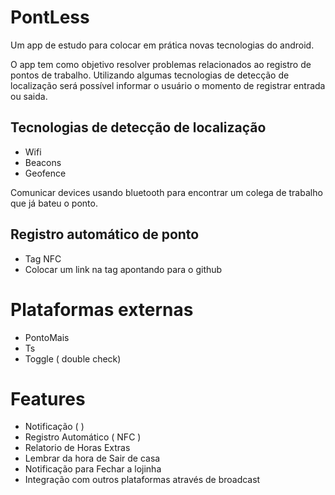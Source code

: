 # PontLess
Um app de estudo para colocar em prática novas tecnologias do android.

O app tem como objetivo resolver problemas relacionados ao registro de pontos de trabalho.
Utilizando algumas tecnologias de detecção de localização será possível informar o usuário o momento de registrar entrada ou saida. 

## Tecnologias de detecção de localização
* Wifi
* Beacons
* Geofence

Comunicar devices usando bluetooth para encontrar um colega de trabalho que já bateu o ponto.

## Registro automático de ponto
* Tag NFC
* Colocar um link na tag apontando para o github

# Plataformas externas
* PontoMais
* Ts
* Toggle ( double check)


# Features
* Notificação ( )
* Registro Automático ( NFC )
* Relatorio de Horas Extras
* Lembrar da hora de Sair de casa
* Notificação para Fechar a lojinha
* Integração com outros plataformas através de broadcast